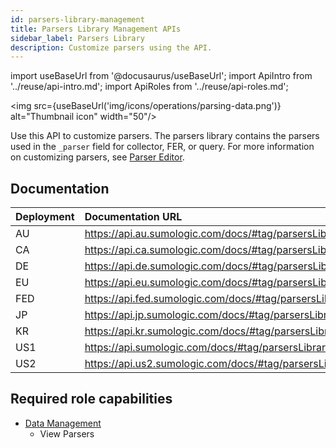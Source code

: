 ```yaml
---
id: parsers-library-management
title: Parsers Library Management APIs
sidebar_label: Parsers Library
description: Customize parsers using the API. 
---
```


import useBaseUrl from '@docusaurus/useBaseUrl';
import ApiIntro from '../reuse/api-intro.md';
import ApiRoles from '../reuse/api-roles.md';

<img src={useBaseUrl('img/icons/operations/parsing-data.png')} alt="Thumbnail icon" width="50"/>

Use this API to customize parsers. The parsers library contains the parsers used in the `_parser` field for collector, FER, or query. For more information on customizing parsers, see [Parser Editor](/docs/cse/schema/parser-editor/).

## Documentation

<ApiIntro/>

| Deployment | Documentation URL                                           |
|:------------|:-------------------------------------------------------------|
| AU         | https://api.au.sumologic.com/docs/#tag/parsersLibraryManagement  |
| CA         | https://api.ca.sumologic.com/docs/#tag/parsersLibraryManagement  |
| DE         | https://api.de.sumologic.com/docs/#tag/parsersLibraryManagement  |
| EU         | https://api.eu.sumologic.com/docs/#tag/parsersLibraryManagement  |
| FED        | https://api.fed.sumologic.com/docs/#tag/parsersLibraryManagement |
| JP         | https://api.jp.sumologic.com/docs/#tag/parsersLibraryManagement  |
| KR         | https://api.kr.sumologic.com/docs/#tag/parsersLibraryManagement  |
| US1        | https://api.sumologic.com/docs/#tag/parsersLibraryManagement     |
| US2        | https://api.us2.sumologic.com/docs/#tag/parsersLibraryManagement |

## Required role capabilities

<ApiRoles/>

* [Data Management](/docs/manage/users-roles/roles/role-capabilities/#data-management)
    * View Parsers
